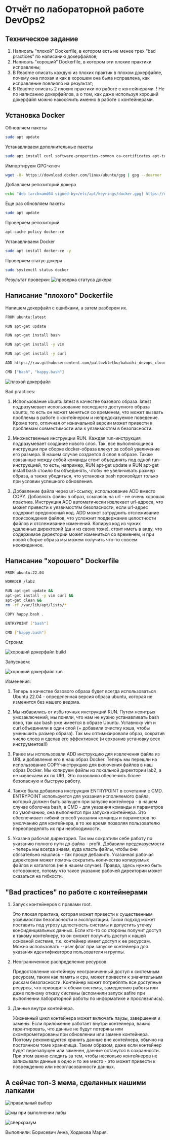 # Отчёт по лабораторной работе DevOps2

## Техническое задание
1. Написать “плохой” Dockerfile, в котором есть не менее трех “bad practices” по написанию докерфайлов;
2. Написать “хороший” Dockerfile, в котором эти плохие практики исправлены;
3. В Readme описать каждую из плохих практик в плохом докерфайле, почему она плохая и как в хорошем она была исправлена, как исправление повлияло на результат;
4. В Readme описать 2 плохих практики по работе с контейнерами. ! Не по написанию докерфайлов, а о том, как даже используя хороший докерфайл можно накосячить именно в работе с контейнерами.

## Установка Docker

Обновляем пакеты
```bash
sudo apt update
```

Устанавливаем дополнительные пакеты
```bash
sudo apt install curl software-properties-common ca-certificates apt-transport-https -y
```
Импортируем GPG-ключ
```bash
wget -O- https://download.docker.com/linux/ubuntu/gpg | gpg --dearmor | sudo tee /etc/apt/keyrings/docker.gpg > /dev/null
```

Добавляем репозиторий докера
```bash
echo "deb [arch=amd64 signed-by=/etc/apt/keyrings/docker.gpg] https://download.docker.com/linux/ubuntu jammy stable"| sudo tee /etc/apt/sources.list.d/docker.list > /dev/null
```

Еще раз обновляем пакеты
```bash
sudo apt update
```

Проверяем репозиторий
```bash
apt-cache policy docker-ce
```

Устанавливаем Docker
```bash
sudo apt install docker-ce -y
```

Проверяем статус докера
```bash
sudo systemctl status docker
```

Результат проверки:
![проверка статуса докера](https://github.com/paltovkletku/babaiki_devops_clouds/blob/main/DevOps/Lab2/images/docker%20running.jpg)

## Написание "плохого" Dockerfile

Напишем докерфайл с ошибками, а затем разберем их.
```bash
FROM ubuntu:latest

RUN apt-get update

RUN apt-get install bash

RUN apt-get install -y vim

RUN apt-get install -y curl

ADD https://raw.githubusercontent.com/paltovkletku/babaiki_devops_clouds/main/DevOps/Lab2/happy.bash .

CMD ["bash", "happy.bash"]
```

![плохой докерфайл](https://github.com/paltovkletku/babaiki_devops_clouds/blob/main/DevOps/Lab2/images/bad.jpg)

Bad practices:

1. Использование ubuntu:latest в качестве базового образа. latest подразумевает использование последнего доступного образа ubuntu, то есть он может меняться со временем, что может вызвать проблемы в работе с контейнером и непредсказуемое поведение. Кроме того, отличная от изначальной версии может привести к проблемам совместимости или к уязвимостям в безопасности.
   
2. Множественные инструкции RUN. Каждая run-инструкция подразумевает создание нового слоя. Так, все выполняющиеся инструкции при сборке docker-образа влекут за собой увеличение его размера. В нашем случае создается 4 слоя в образе. Также связанные между собой команды стоит объединять под одной run-инструкцией, то есть, например, RUN apt-get update и RUN apt-get install bash стоило бы объединять, чтобы не увеличивать размер образа, а также убедиться, что установка bash произойдет только при условии успешного обновления.

3. Добавление файла через url-ссылку, использование ADD вместо COPY. Добавлять файлы в образ, ссылаясь на url - не очень хорошая практика. Инструкция ADD автоматически извлекает url-адреса, что может привести к уязвимостям безопасности, если url-адрес содержит вредоносный код. ADD может затруднить отслеживание происхождения файлов, что усложнит поддержание целостности файлов и отслеживание изменений. Копируя код из чужих удаленных директорий (да и из своих тоже), стоит иметь в виду, что содержимое директории может измениться со временем, и при новой сборке образа мы можем получить что-то совсем неожиданное.

## Написание "хорошего" Dockerfile

```bash
FROM ubuntu:22.04

WORKDIR /lab2

RUN apt-get update &&
apt-get install -y vim curl &&
apt-get clean &&
rm -rf /var/lib/apt/lists/*

COPY happy.bash .

ENTRYPOINT ["bash"]

CMD ["happy.bash"]
```
Строим:

![хороший докерфайл build](https://github.com/paltovkletku/babaiki_devops_clouds/blob/main/DevOps/Lab2/images/good.jpg)

Запускаем:

![хороший докерфайл run](https://github.com/paltovkletku/babaiki_devops_clouds/blob/main/DevOps/Lab2/images/goodtest.png)

Изменения:

1. Теперь в качестве базового образа будет всегда использоваться Ubuntu 22.04 - определенная версия образа ubuntu, которая не изменится без нашего ведома.

2. Мы избавились от избыточных инструкций RUN. Путем нехитрых умозаключений, мы поняли, что нам не нужно устанавливать bash явно, так как bash уже имеется в образе Ubuntu. Уставноку vim и curl объединили в один слой (+ добавили очистку кэша, чтобы уменьшить размер образа). Так мы оптимизировали образ, сократив число слоев и сделав его эффективнее (и сохранив установку всех инструментов!!)

3. Ранее мы использовали ADD инструкцию для извлечения файла из URL и добавления его в наш образ Docker. Теперь мы перешли на использование COPY-инструкцию для включения файлов в наш образ Docker. Мы копируем файлы из локальной директории lab2, а не извлекаем их по URL. Это позволило обеспечить более безопасную и быструю работу.

4. Также была добавлена инструкция ENTRYPOINT в сочетании с CMD. ENTRYPOINT используется для указания исполняемого файла, который должен быть запущен при запуске контейнера - в нашем случае оболочка bash, а CMD - для указания команды и параметров по умолчанию, она выполнится при запуске контейнера. Это обеспечивает гибкий способ указания команды и параметров по умолчанию для контейнера, в то же время позволяя пользователю переопределять их при необходимости.

5. Указана рабочая директория. Так мы сократили себе работу по указанию полного пути до файла - profit. Добавили предсказуемости - теперь мы всегда знаем, куда класть файлы, чтобы они обязательно нашлись - так проще дебажить. Указанная рабочая директория может помочь сократить количество копируемых файлов и каталогов (не в нашем случае). Правда, здесь нужно быть осторожнее, потому что такое указание рабочей директории может сказаться на гибкости.

## "Bad practices" по работе с контейнерами

1. Запуск контейнеров с правами root.
  
   Это плохая практика, которая может привести к существенным уязвимостям безопасности и эксплуатации. Такой подход может поставить под угрозу целостность системы и допустить утечку конфиденциальных данных. Если кто-то со стороны получит доступ к такому контейнеру, то он сможет получить доступ к нашей основной системе, т.к. контейнер имеет доступ к ее ресурсам. Можно использовать --user флаг при запуске контейнера для указания идентификаторов пользователя и группы.

2. Неограниченное распределение ресурсов.

   Предоставление контейнеру неограниченный доступ к системным ресурсам, таким как память и cpu, может привести к значительным рискам безопасности. Контейнер может потреблять все доступные ресурсы, что приводит к сбоям системы, замедлению работы или даже полному отказу системы (вспомнили запуск aafire при выполнении лабораторной работы по информатике и прослезились).

3. Данные внутри контейнера.

   Жизненный цикл контейнера может включать паузы, завершения и замены. Если приложение работает внутри контейнера, важно гарантировать, что данные не будут потеряны или скомпрометированы при обновлении или замене контейнера. Поэтому рекомендуется хранить данные вне контейнера, обычно на постоянном томе хранилища. Таким образом, даже если контейнер будет перезапущен или заменен, данные останутся в сохранности. При этом важно следить за тем, чтобы несколько контейнеров не записывали данные в одно и то же место - это может привести к повреждению или несогласованности данных.

## А сейчас топ-3 мема, сделанных нашими лапками

![правильный выбор](https://github.com/paltovkletku/babaiki_devops_clouds/blob/main/DevOps/Lab2/images/%D0%BF%D1%80%D0%B0%D0%B2%D0%B8%D0%BB%D1%8C%D0%BD%D1%8B%D0%B9%20%D0%B2%D1%8B%D0%B1%D0%BE%D1%80.jpg)

![мы при выполнении лабы](https://github.com/paltovkletku/babaiki_devops_clouds/blob/main/DevOps/Lab2/images/%D0%BC%D1%8B%20%D0%BF%D1%80%D0%B8%20%D0%B2%D1%8B%D0%BF%D0%BE%D0%BB%D0%BD%D0%B5%D0%BD%D0%B8%D0%B8%20%D0%BB%D0%B0%D0%B1%D1%8B.jpg)

![сверхразум](https://github.com/paltovkletku/babaiki_devops_clouds/blob/main/DevOps/Lab2/images/%D1%81%D0%B2%D0%B5%D1%80%D1%85%D1%80%D0%B0%D0%B7%D1%83%D0%BC.jpg)

Выполнили: Борисевич Анна, Ходакова Мария.

